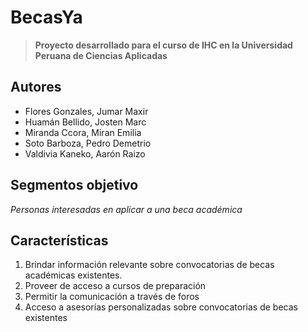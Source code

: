 # BecasYa
>**Proyecto desarrollado para el curso de IHC en la Universidad Peruana de Ciencias Aplicadas**

## Autores
- Flores Gonzales, Jumar Maxir						
- Huamán Bellido, Josten Marc						
- Miranda Ccora, Miran Emilia						
- Soto Barboza, Pedro Demetrio
- Valdivia Kaneko, Aarón Raizo			
## Segmentos objetivo
*Personas interesadas en aplicar a una beca académica*
## Características
1. Brindar información relevante sobre convocatorias de becas académicas existentes.
2. Proveer de acceso a cursos de preparación
3. Permitir la comunicación a través de foros
4. Acceso a asesorías personalizadas sobre convocatorias de becas existentes
